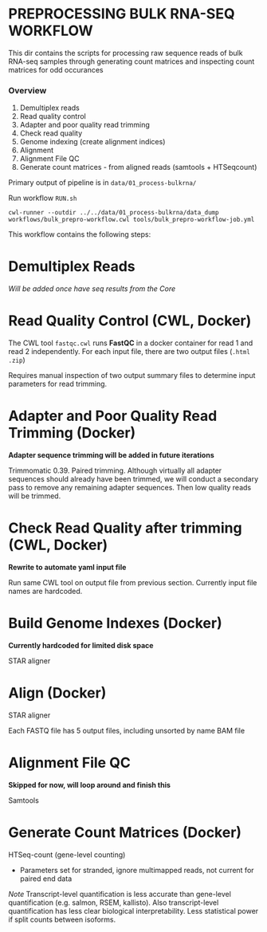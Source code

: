 # PREPROCESSING BULK RNA-SEQ WORKFLOW

This dir contains the scripts for processing raw sequence reads of bulk RNA-seq samples through generating count matrices and inspecting count matrices for odd occurances

### Overview

1. Demultiplex reads
2. Read quality control
3. Adapter and poor quality read trimming
4. Check read quality
5. Genome indexing (create alignment indices)
6. Alignment
7. Alignment File QC
8. Generate count matrices - from aligned reads (samtools + HTSeqcount)


Primary output of pipeline is in `data/01_process-bulkrna/`

Run workflow `RUN.sh`
```
cwl-runner --outdir ../../data/01_process-bulkrna/data_dump workflows/bulk_prepro-workflow.cwl tools/bulk_prepro-workflow-job.yml
```

This workflow contains the following steps:

# Demultiplex Reads

*Will be added once have seq results from the Core*

# Read Quality Control (CWL, Docker)

The CWL tool `fastqc.cwl` runs **FastQC** in a docker container for read 1 and read 2 independently. For each input file, there are two output files (`.html` `.zip`)

Requires manual inspection of two output summary files to determine input parameters for read trimming.

# Adapter and Poor Quality Read Trimming (Docker)

**Adapter sequence trimming will be added in future iterations**

Trimmomatic 0.39. Paired trimming. Although virtually all adapter sequences should already have been trimmed, we will conduct a secondary pass to remove any remaining adapter sequences. Then low quality reads will be trimmed.

# Check Read Quality after trimming (CWL, Docker)

**Rewrite to automate yaml input file**

Run same CWL tool on output file from previous section. Currently input file names are hardcoded.

# Build Genome Indexes (Docker)

**Currently hardcoded for limited disk space**

STAR aligner

# Align (Docker)

STAR aligner

Each FASTQ file has 5 output files, including unsorted by name BAM file

# Alignment File QC

**Skipped for now, will loop around and finish this**

Samtools

# Generate Count Matrices (Docker)

HTSeq-count (gene-level counting)

+ Parameters set for stranded, ignore multimapped reads, not current for paired end data

*Note* Transcript-level quantification is less accurate than gene-level quantification (e.g. salmon, RSEM, kallisto). Also transcript-level quantification has less clear biological interpretability. Less statistical power if split counts between isoforms.
